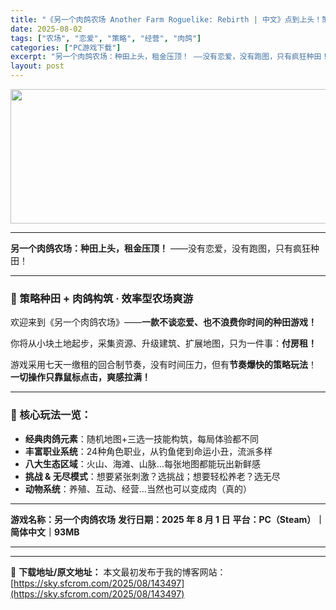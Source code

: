 ```yaml
---
title: "《另一个肉鸽农场 Another Farm Roguelike: Rebirth | 中文》点到上头！策略爽游！鼠标点点就是大庄园！"
date: 2025-08-02
tags: ["农场", "恋爱", "策略", "经营", "肉鸽"]
categories: ["PC游戏下载"]
excerpt: "另一个肉鸽农场：种田上头，租金压顶！ ——没有恋爱，没有跑图，只有疯狂种田！ 🌾 策略种田 + 肉鸽构筑 · 效率型农场爽游 欢迎来到《另一个肉鸽农场》——一款不谈恋爱、也不浪费你时间的种田游戏！ 你将从小块土地起步，采集资源、升级建筑、扩展地图，只为一件事：付房租！ 游戏采用七天一缴租的回合制节奏&hellip;"
layout: post
---
```


<img class="aligncenter size-full wp-image-143498" src="https://sky.sfcrom.com/wp-content/uploads/2025/08/2025080211170789.webp" alt="" width="700" height="215" />

<hr />

<strong>另一个肉鸽农场：种田上头，租金压顶！</strong>
——没有恋爱，没有跑图，只有疯狂种田！

<hr />

<h3>🌾 策略种田 + 肉鸽构筑 · 效率型农场爽游</h3>
欢迎来到《另一个肉鸽农场》——<strong>一款不谈恋爱、也不浪费你时间的种田游戏！</strong>

你将从小块土地起步，采集资源、升级建筑、扩展地图，只为一件事：<strong>付房租！</strong>

游戏采用七天一缴租的回合制节奏，没有时间压力，但有<strong>节奏爆快的策略玩法</strong>！
<strong>一切操作只靠鼠标点击，爽感拉满！</strong>

<hr />

<h3>🌱 核心玩法一览：</h3>
<ul>
 	<li><strong>经典肉鸽元素</strong>：随机地图+三选一技能构筑，每局体验都不同</li>
 	<li><strong>丰富职业系统</strong>：24种角色职业，从钓鱼佬到命运小丑，流派多样</li>
 	<li><strong>八大生态区域</strong>：火山、海滩、山脉…每张地图都能玩出新鲜感</li>
 	<li><strong>挑战 &amp; 无尽模式</strong>：想要紧张刺激？选挑战；想要轻松养老？选无尽</li>
 	<li><strong>动物系统</strong>：养殖、互动、经营…当然也可以变成肉（真的）</li>
</ul>

<hr />

<strong>游戏名称：另一个肉鸽农场</strong>
<strong>发行日期：2025 年 8 月 1 日</strong>
<strong>平台：PC（Steam）｜简体中文｜93MB</strong>

<hr />

---
📖 **下载地址/原文地址：** 本文最初发布于我的博客网站：[https://sky.sfcrom.com/2025/08/143497](https://sky.sfcrom.com/2025/08/143497)
